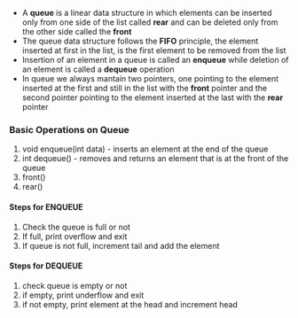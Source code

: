 - A __queue__ is a linear data structure in which elements can be inserted only from one side of the list called __rear__ and can be deleted only from the other side called the __front__
- The queue data structure follows the __FIFO__ principle, the element inserted at first in the list, is the first element to be removed from the list
- Insertion of an element in a queue is called an __enqueue__ while deletion of an element is called a __dequeue__ operation
- In queue we always mantain two pointers, one pointing to the element inserted at the first and still in the list with the __front__ pointer and the second pointer pointing to the element inserted at the last with the __rear__ pointer

### Basic Operations on Queue
1. void enqueue(int data) - inserts an element at the end of the queue
2. int dequeue() - removes and returns an element that is at the front of the queue
3. front()
4. rear()

#### Steps for ENQUEUE
1. Check the queue is full or not
2. If full, print overflow and exit
3. If queue is not full, increment tail and add the element

#### Steps for DEQUEUE
1. check queue is empty or not
2. if empty, print underflow and exit
3. if not empty, print element at the head and increment head
